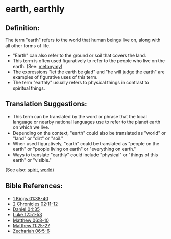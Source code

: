 # earth, earthly #

## Definition: ##

The term "earth" refers to the world that human beings live on, along with all other forms of life.

* "Earth" can also refer to the ground or soil that covers the land.
* This term is often used figuratively to refer to the people who live on the earth. (See: [metonymy](en/ta-vol1/translate/man/figs-metonymy))
* The expressions "let the earth be glad" and "he will judge the earth" are examples of figurative uses of this term.
* The term "earthly" usually refers to physical things in contrast to spiritual things.

## Translation Suggestions: ##

* This term can be translated by the word or phrase that the local language or nearby national languages use to refer to the planet earth on which we live.
* Depending on the context, "earth" could also be translated as "world" or "land" or "dirt" or "soil."
* When used figuratively, "earth" could be translated as "people on the earth" or "people living on earth" or "everything on earth."
* Ways to translate "earthly" could include "physical" or "things of this earth" or "visible."

(See also: [spirit](../kt/spirit.md), [world](../kt/world.md))

## Bible References: ##

* [1 Kings 01:38-40](en/tn/1ki/help/01/38)
* [2 Chronicles 02:11-12](en/tn/2ch/help/02/11)
* [Daniel 04:35](en/tn/dan/help/04/35)
* [Luke 12:51-53](en/tn/luk/help/12/51)
* [Matthew 06:8-10](en/tn/mat/help/06/08)
* [Matthew 11:25-27](en/tn/mat/help/11/25)
* [Zechariah 06:5-6](en/tn/zec/help/06/05)